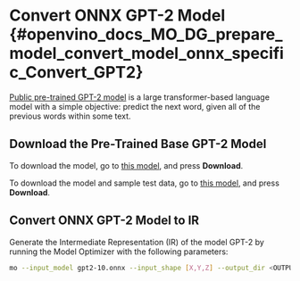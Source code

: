 # Convert ONNX GPT-2 Model {#openvino_docs_MO_DG_prepare_model_convert_model_onnx_specific_Convert_GPT2}

[Public pre-trained GPT-2 model](https://github.com/onnx/models/tree/master/text/machine_comprehension/gpt-2) is a large
transformer-based language model with a simple objective: predict the next word, given all of the previous words within some text.

## Download the Pre-Trained Base GPT-2 Model

To download the model, go to [this model](https://github.com/onnx/models/blob/master/text/machine_comprehension/gpt-2/model/gpt2-10.onnx), and press **Download**.

To download the model and sample test data, go to [this model](https://github.com/onnx/models/blob/master/text/machine_comprehension/gpt-2/model/gpt2-10.tar.gz), and press **Download**.

## Convert ONNX GPT-2 Model to IR

Generate the Intermediate Representation (IR) of the model GPT-2 by running the Model Optimizer with the following parameters:
```sh
mo --input_model gpt2-10.onnx --input_shape [X,Y,Z] --output_dir <OUTPUT_MODEL_DIR>
```
